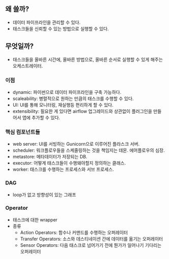## 왜 쓸까?
- 데이터 파이프라인을 관리할 수 있다.
- 태스크들을 신뢰할 수 있는 방법으로 실행할 수 있다.

## 무엇일까?
- 태스크들을 올바른 시간에, 올바른 방법으로, 올바른 순서로 실행할 수 있게 해주는 오케스트레이터.

### 이점
- dynamic: 파이썬으로 데이터 파이프라인을 구축 가능하다.
- scaleability: 병렬적으로 원하는 만큼의 태스크를 수행할 수 있다.
- UI: UI를 통해 모니터링, 재실행등 편리하게 할 수 있다.
- extensibility: 필요한 게 있다면 airflow 업그레이드와 상관없이 플러그인을 만들어서 앱에 추가할 수 있다.

### 핵심 컴포넌트들
- web server: UI를 서빙하는 Gunicorn으로 이루어진 플라스크 서버.
- scheduler: 워크플로우들을 스케줄링하는 것을 책임지는 데몬. 에어플로우의 심장.
- metastore: 메타데이터가 저장되는 DB.
- executor: 어떻게 태스크들이 수행돼야할지 정의하는 클래스.
- worker: 태스크를 수행하는 프로세스와 서브 프로세스.

### DAG
- loop가 없고 방향성이 있는 그래프

### Operator
- 태스크에 대한 wrapper
- 종류
  - Action Operators: 함수나 커맨드를 수행하는 오퍼레이터
  - Transfer Operators: 소스와 데스티네이션 간에 데이터를 옮기는 오퍼레이터
  - Sensor Operators: 다음 태스크로 넘어가기 전에 뭔가가 일어나기 기다리는 오퍼레이터
  